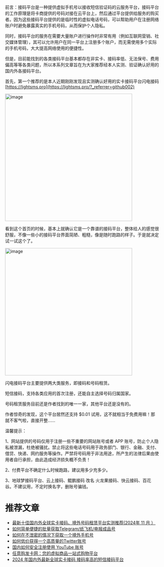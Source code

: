 前言：接码平台是一种提供虚拟手机号以接收短信验证码的云服务平台，接码平台的工作原理是将卡商提供的号码对接在云平台上，然后通过平台提供给服务的购买者。因为这些接码平台提供的是临时性的虚拟电话号码，可以帮助用户在注册网络账户时避免暴露真实的手机号码，从而保护个人隐私。

同时，接码平台的服务在需要大量账户进行操作时非常有用（例如互联网营销、社交媒体管理），其可以允许用户在同一平台上注册多个账户，而无需使用多个实际的手机号码，大大提高网络使用的便捷性。


但是，目前能找到的各类接码平台基本都存在非实卡、接码率低、无法保号、费用偏高等等各类问题，所以本系列文章旨在为大家推荐经本人实测、验证确认好用的国内外各接码平台。

首先，第一个推荐的是本人近期刚刚发现且实测确认好用的实卡接码平台闪电接码[https://lightsms.pro](https://lightsms.pro/?_referrer=github002)

<img width="416" alt="image" src="https://github.com/user-attachments/assets/e02b7b86-46d5-4eac-af58-c1aba1c80996">

看到这个首页的时候，基本上就确认它是一个靠谱的接码平台，整体给人的感觉很舒服，不像一些小的接码平台界面简陋、粗糙，像是随时跑路的样子。于是就决定试一试这个了。

 <img width="416" alt="image" src="https://github.com/user-attachments/assets/8fddf112-4ce1-4e8c-b5d8-06d9c6380e89">

闪电接码平台主要提供两大类服务，即接码和号码租赁。

短信接码，支持各类应用的首次注册，还能自主选择号码归属国家。

号码租赁服务目前还是作者找到的唯一一家，其他平台还是没有的。

作者惊奇的发现，这个平台居然还支持 $0.01 试用，这不就相当于免费用嘛！那就不客气啦，直接开整……





温馨提示：

1、网站提供的号码仅用于注册一些不重要的网站账号或者 APP 账号，防止个人隐私被泄漏，杜绝被骚扰。禁止将这些电话号码用于政务部门、银行、金融、支付、借贷、快递、网约服务等操作。严禁将号码用于非法用途，所产生的法律后果由使用者自行承担，由此造成经济损失概不负责！

2、付费平台不确定什么时候跑路，建议用多少充多少。

3、地球梦接码平台、云上接码、鲲鹏接码 改名 火龙果接码、快云接码、百花谷。不建议用，不定时换名字，删账号骗钱。


# 推荐文章

- [最新十佳国内外全球实卡接码、境外号码租赁平台实测推荐(2024年 11 月 ）](https://github.com/liudaliuda01/pingce)
- [如何简单便捷的批量获取Telegram/纸飞机/电报成品号](https://github.com/liudaliuda01/chat)
- [如何在不泄密的情况下获取一个境外手机号](https://github.com/liudaliuda01/haoma)
- [如何低价获得一个高质量的Twitter账号](https://github.com/liudaliuda01/Twitter)
- [国内如何安全注册使用 YouTube 账号](https://github.com/liudaliuda01/YouTube)
- [任意购发卡网：您的虚拟商品一站式购物平台](https://github.com/liudaliuda01/anyshop)
- [2024 年国内外最新全球实卡接码 接码率高的短信接码平台](https://github.com/liudaliuda01/lightsms)


